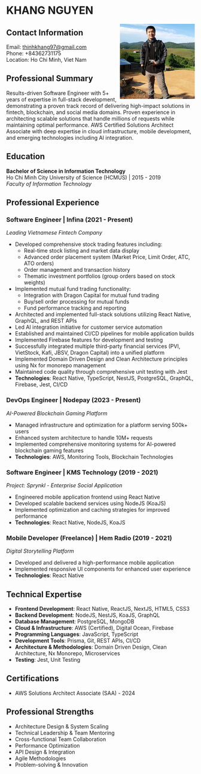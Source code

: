 # KHANG NGUYEN

<img src="assets/portfolio-avatar.jpeg" width="200" alt="Khang Nguyen" align="right"/>

## Contact Information

Email: thinhkhang97@gmail.com  
Phone: +84362731175  
Location: Ho Chi Minh, Viet Nam

## Professional Summary

Results-driven Software Engineer with 5+ years of expertise in full-stack development, demonstrating a proven track record of delivering high-impact solutions in fintech, blockchain, and social media domains. Proven experience in architecting scalable solutions that handle millions of requests while maintaining optimal performance. AWS Certified Solutions Architect Associate with deep expertise in cloud infrastructure, mobile development, and emerging technologies including AI integration.

## Education

**Bachelor of Science in Information Technology**  
Ho Chi Minh City University of Science (HCMUS) | 2015 - 2019  
_Faculty of Information Technology_

## Professional Experience

### Software Engineer | Infina (2021 - Present)

_Leading Vietnamese Fintech Company_

- Developed comprehensive stock trading features including:
  - Real-time stock listing and market data display
  - Advanced order placement system (Market Price, Limit Order, ATC, ATO orders)
  - Order management and transaction history
  - Thematic investment portfolios (group orders based on stock weights)
- Implemented mutual fund trading functionality:
  - Integration with Dragon Capital for mutual fund trading
  - Buy/sell order processing for mutual funds
  - Fund performance tracking and reporting
- Architected and implemented full-stack solutions utilizing React Native, GraphQL, and REST APIs
- Led AI integration initiative for customer service automation
- Established and maintained CI/CD pipelines for mobile application builds
- Implemented Firebase features for development and testing
- Successfully integrated multiple third-party financial services (PVI, VietStock, Kafi, JBSV, Dragon Capital) into a unified platform
- Implemented Domain Driven Design and Clean Architecture principles using Nx for monorepo management
- Maintained code quality through comprehensive unit testing with Jest
- **Technologies**: React Native, TypeScript, NestJS, PostgreSQL, GraphQL, Firebase, Jest, CI/CD

### DevOps Engineer | Nodepay (2023 - Present)

_AI-Powered Blockchain Gaming Platform_

- Managed infrastructure and optimization for a platform serving 500k+ users
- Enhanced system architecture to handle 10M+ requests
- Implemented comprehensive monitoring systems for AI-powered blockchain gaming features
- **Technologies**: AWS, Monitoring Tools, Blockchain Technologies

### Software Engineer | KMS Technology (2019 - 2021)

_Project: Sprynkl - Enterprise Social Application_

- Engineered mobile application frontend using React Native
- Developed scalable backend services using NodeJS (KoaJS)
- Implemented optimization and caching strategies for improved performance
- **Technologies**: React Native, NodeJS, KoaJS

### Mobile Developer (Freelance) | Hem Radio (2019 - 2021)

_Digital Storytelling Platform_

- Developed and delivered a high-performance mobile application
- Implemented responsive UI components for enhanced user experience
- **Technologies**: React Native

## Technical Expertise

- **Frontend Development**: React Native, ReactJS, NextJS, HTML5, CSS3
- **Backend Development**: NodeJS, NestJS, KoaJS, GraphQL
- **Database Management**: PostgreSQL, MongoDB
- **Cloud & Infrastructure**: AWS (Certified), Digital Ocean, Firebase
- **Programming Languages**: JavaScript, TypeScript
- **Development Tools**: Prisma, Git, REST APIs, CI/CD
- **Architecture & Methodologies**: Domain Driven Design, Clean Architecture, Nx Monorepo, Microservices
- **Testing**: Jest, Unit Testing

## Certifications

- AWS Solutions Architect Associate (SAA) - 2024

## Professional Strengths

- Architecture Design & System Scaling
- Technical Leadership & Team Mentoring
- Cross-functional Team Collaboration
- Performance Optimization
- API Design & Integration
- Agile Methodologies
- Problem-solving & Innovation
